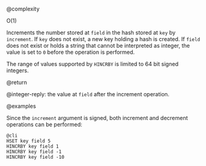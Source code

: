 @complexity

O(1)


Increments the number stored at `field` in the hash stored at `key` by
`increment`. If `key` does not exist, a new key holding a hash is created. If
`field` does not exist or holds a string that cannot be interpreted as integer,
the value is set to `0` before the operation is performed.

The range of values supported by `HINCRBY` is limited to 64 bit signed
integers.

@return

@integer-reply: the value at `field` after the increment operation.

@examples

Since the `increment` argument is signed, both increment and decrement
operations can be performed:

    @cli
    HSET key field 5
    HINCRBY key field 1
    HINCRBY key field -1
    HINCRBY key field -10

